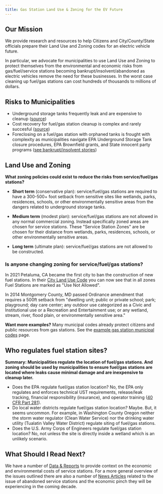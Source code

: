 ```yaml
---
title: Gas Station Land Use & Zoning for the EV Future
---
```


## Our Mission

We provide research and resources to help Citizens and City/County/State officials prepare their Land Use and Zoning codes for an electric vehicle future.

In particular, we advocate for municipalities to use Land Use and Zoning to protect themselves from the environmental and economic risks from gas/fuel/service stations becoming bankrupt/insolvent/abandoned as electric vehicles remove the need for these businesses. In the worst case cleaning up fuel/gas stations can cost hundreds of thousands to millions of dollars.

## Risks to Municipalities

- Underground storage tanks frequently leak and are expensive to cleanup ([source](/reports/#frequency-of-leaks))
- Cost recovery for fuel/gas station cleanup is complex and rarely succesful ([source](/gas-station-responsible-parties))
- Foreclosing on a fuel/gas station with orphaned tanks is frought with complexity as municipalities navigate EPA Underground Storage Tank closure procedures, EPA Brownfield grants, and State innocent party programs ([see bankrupt/insolvent stories](/articles#bankruptinsolvent-stations))

## Land Use and Zoning

**What zoning policies could exist to reduce the risks from service/fuel/gas stations?**

- **Short term** (conservative plan): service/fuel/gas stations are required to have a 300-500+ foot setback from sensitive sites like wetlands, parks, residences, schools, or other environmentally sensitive areas from the dangers related to underground storage tanks.

- **Medium term** (modest plan): service/fuel/gas stations are not allowed in any normal commercial zoning. Instead specifically zoned areas are chosen for service stations. These "Service Station Zones" are be chosen for their distance from wetlands, parks, residences, schools, or other environmentally sensitive areas.

- **Long term** (ultimate plan): service/fuel/gas stations are not allowed to be constructed.

### Is anyone changing zoning for service/fuel/gas stations?

In 2021 Petaluma, CA became the first city to ban the construction of new fuel stations. In their [City Land Use Code](https://petaluma.municipal.codes/ZoningOrds/4.Tables) you can now see that in all zones Fuel Stations are marked as "Use Not Allowed".


In 2014 Montgomery County, MD passed Ordinance amendment that requires a 500ft setback from "dwelling unit; public or private school; park; playground; day care center; any outdoor use categorized as a Civic and Institutional use or a Recreation and Entertainment use; or any wetland, stream, river, flood plain, or environmentally sensitive area."

**Want more examples?** Many municipal codes already protect citizens and public resources from gas stations. See the [example gas station municipal codes](/gas-station-land-use-codes) page.


## Who regulates fuel station sites?

**Summary: Municipalities regulate the location of fuel/gas stations. And zoning should be used by municipalities to ensure fuel/gas stations are located where leaks cause minimal damage and are inexpensive to cleanup later.**

- Does the EPA regulate fuel/gas station location? No, the EPA only regulates and enforces technical UST requirements, release/leak tracking, financial responsibility (insurance), and operator training ([40 CFR Part 281](https://www.ecfr.gov/current/title-40/chapter-I/subchapter-I/part-281?toc=1)).
- Do local water districts regulate fuel/gas station location? Maybe. But, it seems uncommon. For example, in Washington County Oregon neither the storm water regulator (Clean Water Service) nor the drinking water utility (Tualatin Valley Water District) regulate siting of fuel/gas stations.
- Does the U.S. Army Corps of Engineers regulate fuel/gas station location? No, not unless the site is directly inside a wetland which is an unlikely scenario.

## What Should I Read Next?

We have a number of [Data & Reports](/reports) to provide context on the economic and environmental costs of service stations. For a more general overview of the issues outlined there are also a number of [News Articles](/articles) related to the issue of abandoned service stations and the economic pinch they will be experiencing in the coming decade.
